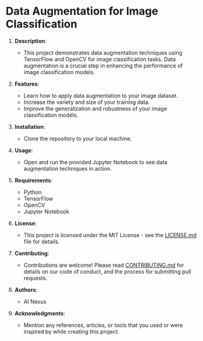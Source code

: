 # Data Augmentation for Image Classification

1. **Description**:
    - This project demonstrates data augmentation techniques using TensorFlow and OpenCV for image classification tasks. Data augmentation is a crucial step in enhancing the performance of image classification models.

2. **Features**:
    - Learn how to apply data augmentation to your image dataset.
    - Increase the variety and size of your training data.
    - Improve the generalization and robustness of your image classification models.

3. **Installation**:
    - Clone the repository to your local machine.

4. **Usage**:
    - Open and run the provided Jupyter Notebook to see data augmentation techniques in action.
    
5. **Requirements**:
    - Python
    - TensorFlow
    - OpenCV
    - Jupyter Notebook

6. **License**:
    - This project is licensed under the MIT License - see the [LICENSE.md](LICENSE.md) file for details.

7. **Contributing**:
    - Contributions are welcome! Please read [CONTRIBUTING.md](CONTRIBUTING.md) for details on our code of conduct, and the process for submitting pull requests.

8. **Authors**:
    - AI Nexus

9. **Acknowledgments**:
    - Mention any references, articles, or tools that you used or were inspired by while creating this project.
